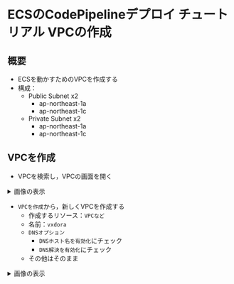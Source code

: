 # ECSのCodePipelineデプロイ チュートリアル VPCの作成

## 概要
- ECSを動かすためのVPCを作成する
- 構成：
    - Public Subnet x2
        - ap-northeast-1a
        - ap-northeast-1c
    - Private Subnet x2
        - ap-northeast-1a
        - ap-northeast-1c

## VPCを作成
- VPCを検索し，VPCの画面を開く

<details>
<summary>画像の表示</summary>
![create-vpc-1](./images/create-vpc-1.jpg)
</details>

- `VPCを作成`から，新しくVPCを作成する
    - 作成するリソース：`VPCなど`
    - 名前：`vxdora`
    - `DNSオプション`
        - `DNSホスト名を有効化`にチェック
        - `DNS解決を有効化`にチェック
    - その他はそのまま

<details>
<summary>画像の表示</summary>
![create-vpc-2](./images/create-vpc-2.jpg)
</details>


